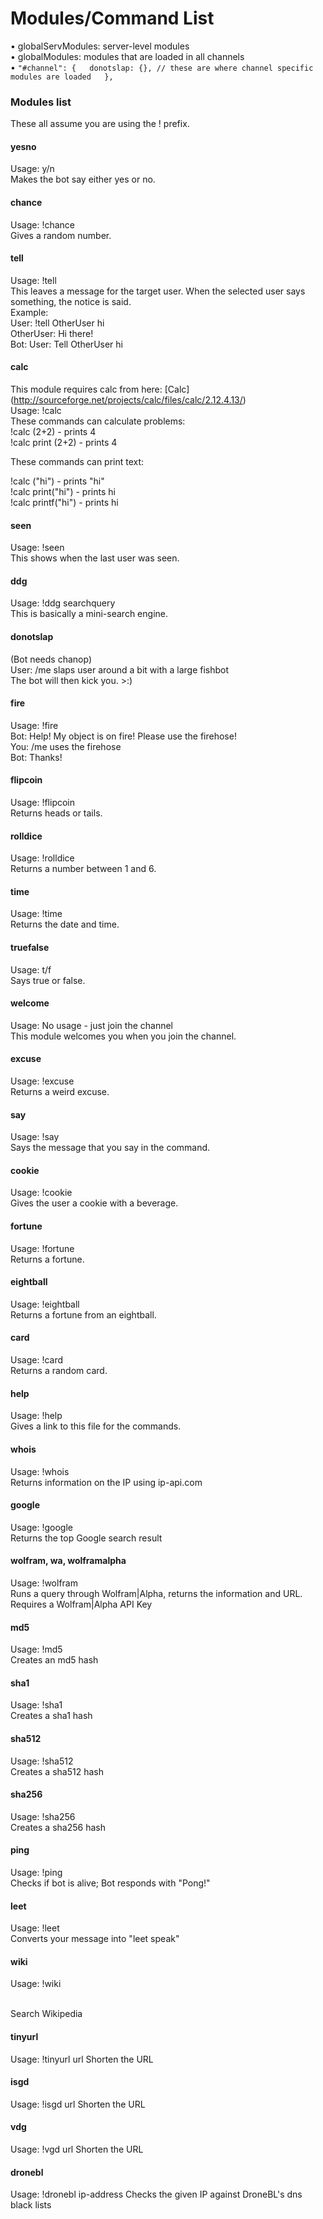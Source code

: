 # Modules/Command List

• globalServModules: server-level modules  
• globalModules: modules that are loaded in all channels  
• ``` "#channel": {  
	donotslap: {}, // these are where channel specific modules are loaded  
  }, ```

### Modules list
These all assume you are using the ! prefix.

#### yesno
Usage: y/n  
Makes the bot say either yes or no.

#### chance
Usage: !chance  
Gives a random number.

#### tell
Usage: !tell <Nickname> <Message>  
This leaves a message for the target user. When the selected user says something, the notice is said.  
Example:  
User: !tell OtherUser hi  
OtherUser: Hi there!  
Bot: User: Tell OtherUser hi  

#### calc
This module requires calc from here: [Calc]  (http://sourceforge.net/projects/calc/files/calc/2.12.4.13/)  
Usage: !calc <Problem>  
These commands can calculate problems:  
!calc (2+2) - prints 4  
!calc print (2+2) - prints 4  

These commands can print text:  

!calc ("hi") - prints "hi"  
!calc print("hi") - prints hi  
!calc printf("hi") - prints hi  

#### seen
Usage: !seen <Nickname>  
This shows when the last user was seen.  

#### ddg
Usage: !ddg searchquery  
This is basically a mini-search engine.  

#### donotslap
(Bot needs chanop)  
User: /me slaps user around a bit with a large fishbot  
The bot will then kick you. >:)  

#### fire
Usage: !fire  
Bot: Help! My object is on fire! Please use the firehose!  
You: /me uses the firehose  
Bot: Thanks!  

#### flipcoin
Usage: !flipcoin  
Returns heads or tails.  

#### rolldice
Usage: !rolldice  
Returns a number between 1 and 6.  

#### time
Usage: !time  
Returns the date and time.  

#### truefalse
Usage: t/f  
Says true or false.  

#### welcome
Usage: No usage - just join the channel  
This module welcomes you when you join the channel.  

#### excuse
Usage: !excuse  
Returns a weird excuse.  

#### say
Usage: !say <Message>  
Says the message that you say in the command.  

#### cookie  
Usage: !cookie  
Gives the user a cookie with a beverage.

#### fortune  
Usage: !fortune  
Returns a fortune.

#### eightball  
Usage: !eightball  
Returns a fortune from an eightball.

#### card  
Usage: !card  
Returns a random card.  

#### help  
Usage: !help   
Gives a link to this file for the commands.

#### whois  
Usage: !whois <IP-Address-Query>  
Returns information on the IP using ip-api.com  

#### google  
Usage: !google <Search-Query>  
Returns the top Google search result  

#### wolfram, wa, wolframalpha  
Usage: !wolfram <Query>  
Runs a query through Wolfram|Alpha, returns the information and URL. Requires a Wolfram|Alpha API Key  

#### md5  
Usage: !md5 <String>  
Creates an md5 hash  

#### sha1  
Usage: !sha1 <String>  
Creates a sha1 hash  

#### sha512  
Usage: !sha512 <String>  
Creates a sha512 hash  

#### sha256  
Usage: !sha256 <String>  
Creates a sha256 hash  

#### ping  
Usage: !ping  
Checks if bot is alive; Bot responds with "Pong!"  

#### leet  
Usage: !leet <Message>  
Converts your message into "leet speak"  

#### wiki  
Usage: !wiki <Search>  
Search Wikipedia  

#### tinyurl
Usage: !tinyurl url
Shorten the URL

#### isgd
Usage: !isgd url
Shorten the URL

#### vdg
Usage: !vgd url
Shorten the URL

#### dronebl
Usage: !dronebl ip-address
Checks the given IP against DroneBL's dns black lists
